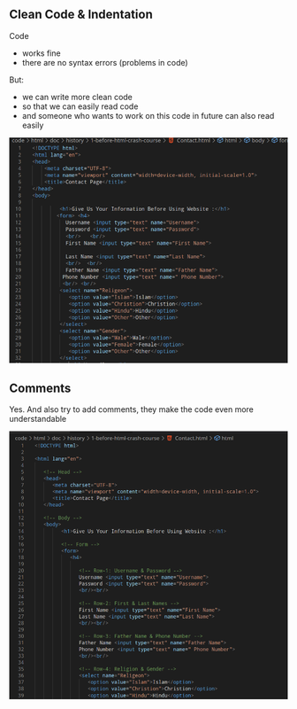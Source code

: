 ## Clean Code & Indentation

Code
- works fine
- there are no syntax errors (problems in code)

But:
- we can write more clean code
- so that we can easily read code
- and someone who wants to work on this code in future can also read easily

![alt text](image.png)

## Comments

Yes. And also try to add comments, they make the code even more understandable

![alt text](image-1.png)